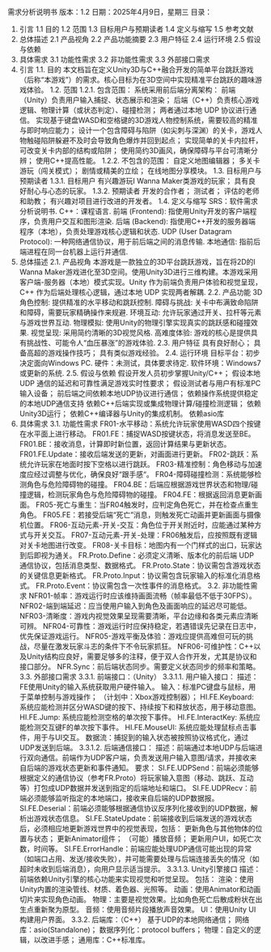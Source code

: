 需求分析说明书
版本：1.2
日期：2025年4月9日，星期三
目录：
1.	引言
1.1 目的
1.2 范围
1.3 目标用户与预期读者
1.4 定义与缩写
1.5 参考文献
2.	总体描述
2.1 产品视角
2.2 产品功能摘要
2.3 用户特征
2.4 运行环境
2.5 假设与依赖
3.	具体需求
3.1 功能性需求
3.2 非功能性需求
3.3 外部接口需求
1.	引言
1.1.	目的
本文档旨在定义Unity3D与C++融合开发的简单平台跳跃游戏（后称“本游戏”）的需求。核心目标为在3D空间中实现精准平台跳跃的趣味游戏体验。
1.2.	范围
1.2.1.	包含范围： 
系统采用前后端分离架构：
前端（Unity）负责用户输入捕捉、状态展示和渲染；
后端（C++）负责核心游戏逻辑、物理计算（或状态判定）、碰撞检测；
两者通过本地 UDP 协议进行通信。
实现基于键盘WASD和空格键的3D游戏人物控制系统，需要较高的精准与即时响应能力；
设计一个包含障碍与陷阱（如尖刺与深渊）的关卡，游戏人物触碰陷阱躲避不及时会导致角色爆炸并回到起点；
实现简单的关卡内拉杆，可改变关卡内部的结构或陷阱；
使用简约3D画风，确保障碍与平台可清晰分辨；
使用C++提高性能。
1.2.2.	不包含的范围：
自定义地图编辑器；
多关卡游玩（闯关模式）；
剧情或精美的立绘；
在线地图分享模块。
1.3.	目标用户与预期读者
1.3.1.	目标用户
有兴趣游玩I Wanna Maker类游戏的玩家；
具有良好耐心与心态的玩家。
1.3.2.	预期读者
开发的合作者；
测试者；
评估的老师和助教；
有兴趣对项目进行改进的开发者。
1.4.	定义与缩写
SRS：软件需求分析说明书.
C++：课程语言.
前端 (Frontend): 指使用Unity开发的客户端程序，负责用户交互和图形渲染.
后端 (Backend): 指使用C++开发的服务器端程序（本地），负责处理游戏核心逻辑和状态.
UDP (User Datagram Protocol): 一种网络通信协议，用于前后端之间的消息传输.
本地通信: 指前后端进程在同一台机器上运行并通信.
2.	总体描述
2.1.	产品视角
本游戏是一款独立的3D平台跳跃游戏，旨在将2D的I Wanna Maker游戏进化至3D空间。使用Unity3D进行三维构建。本游戏采用客户端-服务器（本地）模式实现。Unity 作为前端负责用户体验和视觉呈现，C++ 作为后端处理核心逻辑，通过本地 UDP 实现两者解耦.
2.2.	产品功能
3D角色控制: 提供精准的水平移动和跳跃控制.
障碍与挑战: 关卡中布满致命陷阱和障碍，需要玩家精确操作来规避.
环境互动: 允许玩家通过开关、拉杆等元素与游戏世界互动.
物理模拟: 使用Unity的物理引擎实现真实的跳跃感和碰撞效果.
视觉呈现: 采用简约清晰的3D视觉风格.
高难度体验: 游戏的核心是提供具有挑战性、可能令人“血压暴涨”的游戏体验.
2.3.	用户特征
具有良好耐心；
具备高超的游戏操作技巧；
具有类似游戏经验。
2.4.	运行环境
目标平台：初步决定面向Windows PC.
硬件：未测试，具体要求待定.
软件环境：Windows7或更新的系统.
2.5.	假设与依赖
假设开发人员初步掌握Unity/C++；
假设本地 UDP 通信的延迟和可靠性满足游戏实时性要求；
假设测试者与用户有标准PC输入设备；
前后端之间依赖本地UDP协议进行通信；
依赖操作系统提供稳定的本地UDP通信支持
依赖C++后端实现或集成物理计算/碰撞检测逻辑；
依赖Unity3D运行；
依赖C++编译器与Unity的集成机制。
依赖asio库
3.	具体需求
3.1.	功能性需求
FR01-水平移动：系统允许玩家使用WASD四个按键在水平面上进行移动。
FR01.FE：捕捉WASD按键状态，将消息发送至BE。
FR01.BE：接收消息，计算即时新位置，返回计算结果与更新状态。
FR01.FE.Update：接收后端发送的更新，对画面进行更新。
FR02-跳跃：系统允许玩家在地面时按下空格以进行跳跃。
FR03-精准控制：角色移动与加速度应经过调整与优化，确保良好“跟手感“。
FR04-障碍碰撞检测：系统能够检测角色与危险障碍物的碰撞。
FR04.BE：后端应根据游戏世界状态和物理/碰撞逻辑，检测玩家角色与危险障碍物的碰撞。
FR04.FE：根据返回消息更新画面。
FR05-死亡与重生：当FR04触发时，应判定角色死亡，并在检查点重生角色。
FR05.FE：若接受后端“死亡”消息，则触发死亡动画并更新画面与摄像机位置。
FR06-互动元素-开关-交互：角色位于开关附近时，应能通过某种方式与开关交互。
FR07-互动元素-开关-处理：FR06触发后，应按照既有逻辑对关卡地图进行改变。
FR08-关卡目标：地图内有一个门样式的出口，玩家达到后即视为通关。
FR.Proto.Define：必须定义清晰、版本化的前后端 UDP 通信协议，包括消息类型、数据格式。
FR.Proto.State：协议需包含游戏状态的关键信息更新格式。
FR.Proto.Input：协议需包含玩家输入的标准化消息格式。
FR.Proto.Event：协议需包含一次性事件的消息格式。
3.2.	非功能性需求
NFR01-帧率：游戏运行时应该维持画面流畅（帧率最低不低于30FPS）。
NFR02-端到端延迟：应当使用户输入到角色及画面响应的延迟尽可能低。
NFR03-清晰度：游戏内视觉效果呈现需要清晰，平台边缘和各类元素应清晰可辨。
NFR04-可靠性：游戏运行时应保持稳定，若遇错误先记录在日志中，优先保证游戏运行。
NFR05-游戏平衡及体验：游戏应提供高难但可玩的挑战，尽量在激发玩家斗志的条件下不令玩家抓狂。
NFR06-可维护性：C++以及Unity结构应良好，需要足够多的注释，便于双人合作开发，尤其是协议和接口部分。
NFR.Sync：前后端状态同步。需要定义状态同步的频率和策略。
3.3.	外部接口需求
3.3.1.	前端接口：（Unity）
3.3.1.1.	用户输入接口：
描述：FE使用Unity的输入系统获取用户硬件输入。
输入：标准PC键盘与鼠标，用于菜单控制与游戏操作；
（计划中：Xbox游戏控制器）；
HI.FE.Keyboard: 系统应能检测并区分WASD键的按下、持续按下和释放状态，用于移动意图。
HI.FE.Jump: 系统应能检测空格的单次按下事件。
HI.FE.InteractKey: 系统应能检测交互键F的单次按下事件。
HI.FE.MouseUI: 系统应能处理鼠标点击事件，用于与UI交互。
  数据流：捕捉到的输入状态被按照协议格式化，通过UDP发送到后端。
3.3.1.2.	后端通信接口：
描述：前端通过本地UDP与后端进行双向通信。前端作为UDP客户端，负责发送用户输入意图/请求，并接收来自后端的游戏状态更新和事件通知。
要求：
SI.FE.UDPSend：前端必须能够根据定义的通信协议（参考FR.Proto）将玩家输入意图（移动、跳跃、互动等）打包成UDP数据并发送到指定的后端地址和端口。
SI.FE.UDPRecv：前端必须能够监听指定的本地端口，接收来自后端的UDP数据报。
SI.FE.Deserial：前端必须能够根据通信协议反序列化接收到的UDP数据，解析出游戏状态信息。
SI.FE.StateUpdate：前端接收到后端发送的游戏状态后，必须相应地更新游戏世界中的视觉表现，包括：
     更新角色与其他物体的位置与状态；
     更新Animator组件；
     （可能）播放音频；
     更新用户UI，如死亡次数，时间等。
SI.FE.ErrorHandle：前端应能处理UDP通信可能出现的异常（如端口占用、发送/接收失败），并可能需要处理与后端连接丢失的情况（如超时未收到后端消息），向用户显示适当提示。
3.3.1.3.	Unity引擎接口
描述：前端依赖Unity引擎的核心功能来实现视觉和听觉呈现。
包括：
     渲染：使用Unity内置的渲染管线、材质、着色器、光照等。
     动画：使用Animator和动画切片来实现角色动画。
     物理：主要是视觉效果。比如角色死亡后散成粉状在出生点重新聚为原型。
     音频：使用音频片段播放声音效果。
      UI：使用Unity UI构建用户界面。
3.3.2.	后端库：（C++）
基于UDP的本地网络通信；
网络库：asio(Standalone)；
数据序列化：protocol buffers；
物理：自定义的逻辑，以改进手感；
通用库：C++标准库。
